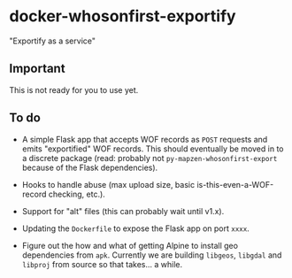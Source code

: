 # docker-whosonfirst-exportify

"Exportify as a service"

## Important

This is not ready for you to use yet.

## To do

* A simple Flask app that accepts WOF records as `POST` requests and emits "exportified" WOF records. This should eventually be moved in to a discrete package (read: probably not `py-mapzen-whosonfirst-export` because of the Flask dependencies).

* Hooks to handle abuse (max upload size, basic is-this-even-a-WOF-record checking, etc.).

* Support for "alt" files (this can probably wait until v1.x).

* Updating the `Dockerfile` to expose the Flask app on port `xxxx`.

* Figure out the how and what of getting Alpine to install geo dependencies from `apk`. Currently we are building `libgeos`, `libgdal` and `libproj` from source so that takes... a while.